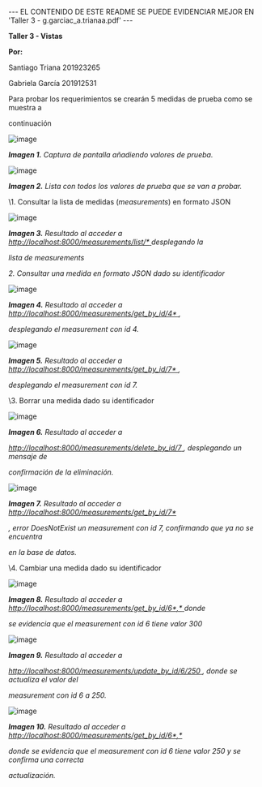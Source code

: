 ﻿
 
 --- EL CONTENIDO DE ESTE README SE PUEDE EVIDENCIAR MEJOR EN 'Taller 3 - g.garciac_a.trianaa.pdf' ---
 
 
**Taller 3 - Vistas**

**Por:**

Santiago Triana 201923265

Gabriela García 201912531

Para probar los requerimientos se crearán 5 medidas de prueba como se muestra a

continuación


![image](https://user-images.githubusercontent.com/69616930/131229397-8a4234c1-039d-4de2-820b-ade57d3e68da.png)


***Imagen 1.** Captura de pantalla añadiendo valores de prueba.*

![image](https://user-images.githubusercontent.com/69616930/131229412-7326928d-05fa-4b82-93cb-0314eba0880d.png)



***Imagen 2.** Lista con todos los valores de prueba que se van a probar.*





\1. Consultar la lista de medidas (*measurements*) en formato JSON

![image](https://user-images.githubusercontent.com/69616930/131229423-4908e51b-39f7-47da-8cfe-14be21b0d874.png)



***Imagen 3.** Resultado al acceder a [http://localhost:8000/measurements/list/*](http://localhost:8000/measurements/list/)[ ](http://localhost:8000/measurements/list/)desplegando la*

*lista de measurements*



*2. Consultar una medida en formato JSON dado su identificador*

![image](https://user-images.githubusercontent.com/69616930/131229436-a28ae6ab-c7e1-4fd7-bbde-dba5906b07fe.png)



***Imagen 4.** Resultado al acceder a [http://localhost:8000/measurements/get_by_id/4*](http://localhost:8000/measurements/get_by_id/4)[ ](http://localhost:8000/measurements/get_by_id/4),*

*desplegando el measurement con id 4.*



![image](https://user-images.githubusercontent.com/69616930/131229438-f1a4c4ab-2270-461b-9929-21fae2bb5bf6.png)




***Imagen 5.** Resultado al acceder a [http://localhost:8000/measurements/get_by_id/7*](http://localhost:8000/measurements/get_by_id/7)[ ](http://localhost:8000/measurements/get_by_id/7),*

*desplegando el measurement con id 7.*

\3. Borrar una medida dado su identificador


![image](https://user-images.githubusercontent.com/69616930/131229442-954be084-bf34-4aa3-b923-3fca6f7c14ac.png)



***Imagen 6.** Resultado al acceder a*

[*http://localhost:8000/measurements/delete_by_id/7*](http://localhost:8000/measurements/delete_by_id/7)[ ](http://localhost:8000/measurements/delete_by_id/7)*, desplegando un mensaje de*

*confirmación de la eliminación.*



![image](https://user-images.githubusercontent.com/69616930/131229451-4ea54b1c-40b7-4c05-a50b-510d7f66db92.png)



***Imagen 7.** Resultado al acceder a [http://localhost:8000/measurements/get_by_id/7*](http://localhost:8000/measurements/get_by_id/7)*

*, error DoesNotExist un measurement con id 7, confirmando que ya no se encuentra*

*en la base de datos.*

\4. Cambiar una medida dado su identificador



![image](https://user-images.githubusercontent.com/69616930/131229456-5a0043c8-27b9-4a36-aa00-037be36ef6c3.png)



***Imagen 8.** Resultado al acceder a [http://localhost:8000/measurements/get_by_id/6*](http://localhost:8000/measurements/get_by_id/6)[,*](http://localhost:8000/measurements/get_by_id/6)[ ](http://localhost:8000/measurements/get_by_id/6)donde*

*se evidencia que el measurement con id 6 tiene valor 300*



![image](https://user-images.githubusercontent.com/69616930/131229458-872b680e-cc09-49f9-8d64-097e47a8d62b.png)




***Imagen 9.** Resultado al acceder a*

[*http://localhost:8000/measurements/update_by_id/6/250*](http://localhost:8000/measurements/update_by_id/6/250)[ ](http://localhost:8000/measurements/update_by_id/6/250)*, donde se actualiza el valor del*

*measurement con id 6 a 250.*


![image](https://user-images.githubusercontent.com/69616930/131229464-257bd6b0-ac8e-4c1c-8c48-ec25d9f9ae22.png)



***Imagen 10.** Resultado al acceder a [http://localhost:8000/measurements/get_by_id/6*](http://localhost:8000/measurements/get_by_id/6)[,*](http://localhost:8000/measurements/get_by_id/6)*

*donde se evidencia que el measurement con id 6 tiene valor 250 y se confirma una correcta*

*actualización.*

